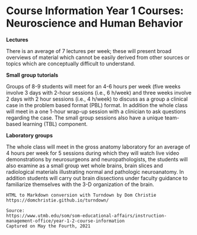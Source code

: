 # Course Information Year 1 Courses: Neuroscience and Human Behavior

**Lectures**  
  
There is an average of 7 lectures per week; these will present broad overviews of material which cannot be easily derived from other sources or topics which are conceptually difficult to understand.

**Small group tutorials**  
  
Groups of 8-9 students will meet for an 4-6 hours per week (five weeks involve 3 days with 2-hour sessions (i.e., 6 h/week) and three weeks involve 2 days with 2 hour sessions (i.e., 4 h/week) to discuss as a group a clinical case in the problem based format (PBL) format. In addition the whole class will meet in a one 1-hour wrap-up session with a clinician to ask questions regarding the case. The small group sessions also have a unique team-based learning (TBL) component.

**Laboratory groups**  
  
The whole class will meet in the gross anatomy laboratory for an average of 4 hours per week for 5 sessions during which they will watch live video demonstrations by neurosurgeons and neuropathologists, the students will also examine as a small group wet whole brains, brain slices and radiological materials illustrating normal and pathologic neuroanatomy. In addition students will carry out brain dissections under faculty guidance to familiarize themselves with the 3-D organization of the brain.

```
HTML to Markdown conversion with Turndown by Dom Christie
https://domchristie.github.io/turndown/

Source:
https://www.utmb.edu/som/som-educational-affairs/instruction-management-office/year-1-2-course-information
Captured on May the Fourth, 2021
```
